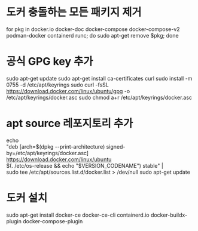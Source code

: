 
# 도커 충돌하는 모든 패키지 제거

for pkg in docker.io docker-doc docker-compose docker-compose-v2 podman-docker containerd runc; do sudo apt-get remove $pkg; done

# 공식 GPG key 추가

sudo apt-get update
sudo apt-get install ca-certificates curl
sudo install -m 0755 -d /etc/apt/keyrings
sudo curl -fsSL <https://download.docker.com/linux/ubuntu/gpg> -o /etc/apt/keyrings/docker.asc
sudo chmod a+r /etc/apt/keyrings/docker.asc

# apt source 레포지토리 추가

echo \
  "deb [arch=$(dpkg --print-architecture) signed-by=/etc/apt/keyrings/docker.asc] https://download.docker.com/linux/ubuntu \
  $(. /etc/os-release && echo "$VERSION_CODENAME") stable" | \
  sudo tee /etc/apt/sources.list.d/docker.list > /dev/null
sudo apt-get update

# 도커 설치

sudo apt-get install docker-ce docker-ce-cli containerd.io docker-buildx-plugin docker-compose-plugin
